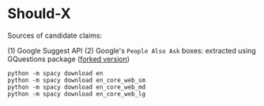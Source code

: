 # Should-X


Sources of candidate claims:

 (1) Google Suggest API
 (2) Google's `People Also Ask` boxes: extracted using GQuestions package ([forked version](https://github.com/danyaljj/gquestions))
 
 

```
python -m spacy download en
python -m spacy download en_core_web_sm
python -m spacy download en_core_web_md
python -m spacy download en_core_web_lg
```

